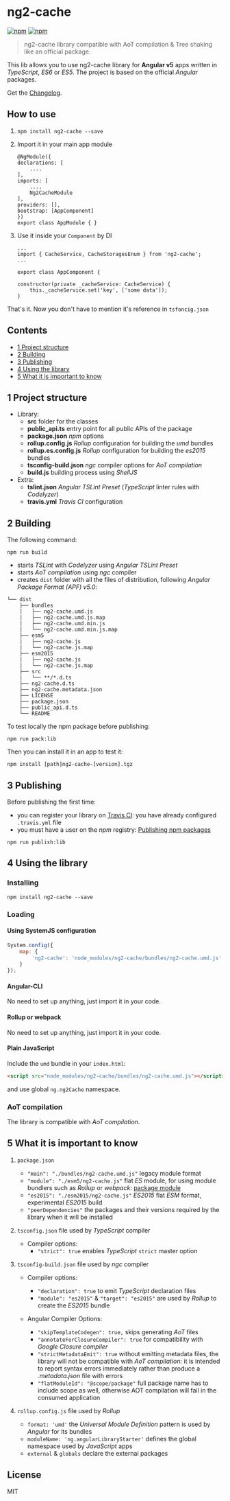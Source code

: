 ng2-cache  
==============
[![npm](https://img.shields.io/npm/dm/ng2-cache.svg)](https://www.npmjs.com/package/ng2-cache)
[![npm](https://img.shields.io/npm/dt/ng2-cache.svg)](https://www.npmjs.com/package/ng2-cache)


>ng2-cache library compatible with AoT compilation &amp; Tree shaking like an official package.

This lib allows you to use ng2-cache library for **Angular v5** apps written in _TypeScript_, _ES6_ or _ES5_. 
The project is based on the official _Angular_ packages.

Get the [Changelog](./CHANGELOG.md).

## How to use

1. `npm install ng2-cache --save`
2. Import it in your main app module
    ```
    @NgModule({
    declarations: [
        ....
    ],
    imports: [
        ....
        Ng2CacheModule
    ],
    providers: [],
    bootstrap: [AppComponent]
    })
    export class AppModule { }
    ```

3. Use it inside your `Component` by DI

    ````
    ...
    import { CacheService, CacheStoragesEnum } from 'ng2-cache';
    ...

    export class AppComponent {
    
    constructor(private _cacheService: CacheService) { 
        this._cacheService.set('key', ['some data']);
    } 
    ````
That's it. Now you don't have to mention it's reference in `tsfoncig.json`

## Contents
* [1 Project structure](#1)
* [2 Building](#2)
* [3 Publishing](#3)
* [4 Using the library](#4)
* [5 What it is important to know](#5)

## <a name="1"></a>1 Project structure
- Library:
    - **src** folder for the classes
    - **public_api.ts** entry point for all public APIs of the package
    - **package.json** _npm_ options
    - **rollup.config.js** _Rollup_ configuration for building the _umd_ bundles
    - **rollup.es.config.js** _Rollup_ configuration for building the _es2015_ bundles
    - **tsconfig-build.json** _ngc_ compiler options for _AoT compilation_
    - **build.js** building process using _ShellJS_
- Extra:
    - **tslint.json**  _Angular TSLint Preset_ (_TypeScript_ linter rules with _Codelyzer_)
    - **travis.yml** _Travis CI_ configuration


## <a name="2"></a>2 Building
The following command:
```Shell
npm run build
```
- starts _TSLint_ with _Codelyzer_ using _Angular TSLint Preset_
- starts _AoT compilation_ using _ngc_ compiler
- creates `dist` folder with all the files of distribution, following _Angular Package Format (APF) v5.0_:
```
└── dist
    ├── bundles
    |   ├── ng2-cache.umd.js
    |   ├── ng2-cache.umd.js.map
    |   ├── ng2-cache.umd.min.js
    |   └── ng2-cache.umd.min.js.map
    ├── esm5
    |   ├── ng2-cache.js
    |   └── ng2-cache.js.map
    ├── esm2015
    |   ├── ng2-cache.js
    |   └── ng2-cache.js.map
    ├── src
    |   └── **/*.d.ts
    ├── ng2-cache.d.ts
    ├── ng2-cache.metadata.json
    ├── LICENSE
    ├── package.json
    ├── public_api.d.ts
    └── README
```
To test locally the npm package before publishing:
```Shell
npm run pack:lib
```
Then you can install it in an app to test it:
```Shell
npm install [path]ng2-cache-[version].tgz
```

## <a name="3"></a>3 Publishing
Before publishing the first time:
- you can register your library on [Travis CI](https://travis-ci.org/): you have already configured `.travis.yml` file
- you must have a user on the _npm_ registry: [Publishing npm packages](https://docs.npmjs.com/getting-started/publishing-npm-packages)

```Shell
npm run publish:lib
```

## <a name="4"></a>4 Using the library
### Installing
```Shell
npm install ng2-cache --save 
```
### Loading
#### Using SystemJS configuration
```JavaScript
System.config({
    map: {
        'ng2-cache': 'node_modules/ng2-cache/bundles/ng2-cache.umd.js'
    }
});
```
#### Angular-CLI
No need to set up anything, just import it in your code.
#### Rollup or webpack
No need to set up anything, just import it in your code.
#### Plain JavaScript
Include the `umd` bundle in your `index.html`:
```Html
<script src="node_modules/ng2-cache/bundles/ng2-cache.umd.js"></script>
```
and use global `ng.ng2Cache` namespace.

### AoT compilation
The library is compatible with _AoT compilation_.

## <a name="5"></a>5 What it is important to know
1. `package.json`

    * `"main": "./bundles/ng2-cache.umd.js"` legacy module format 
    * `"module": "./esm5/ng2-cache.js"` flat _ES_ module, for using module bundlers such as _Rollup_ or _webpack_: 
    [package module](https://github.com/rollup/rollup/wiki/pkg.module)
    * `"es2015": "./esm2015/ng2-cache.js"` _ES2015_ flat _ESM_ format, experimental _ES2015_ build
    * `"peerDependencies"` the packages and their versions required by the library when it will be installed

2. `tsconfig.json` file used by _TypeScript_ compiler

    * Compiler options:
        * `"strict": true` enables _TypeScript_ `strict` master option

3. `tsconfig-build.json` file used by _ngc_ compiler

    * Compiler options:
        * `"declaration": true` to emit _TypeScript_ declaration files
        * `"module": "es2015"` & `"target": "es2015"` are used by _Rollup_ to create the _ES2015_ bundle

    * Angular Compiler Options:
        * `"skipTemplateCodegen": true,` skips generating _AoT_ files
        * `"annotateForClosureCompiler": true` for compatibility with _Google Closure compiler_
        * `"strictMetadataEmit": true` without emitting metadata files, the library will not be compatible with _AoT compilation_: it is intended to report syntax errors immediately rather than produce a _.metadata.json_ file with errors
        * `"flatModuleId": "@scope/package"` full package name has to include scope as well, otherwise AOT compilation will fail in the consumed application

4. `rollup.config.js` file used by _Rollup_

    * `format: 'umd'` the _Universal Module Definition_ pattern is used by _Angular_ for its bundles
    * `moduleName: 'ng.angularLibraryStarter'` defines the global namespace used by _JavaScript_ apps
    * `external` & `globals` declare the external packages


## License
MIT
